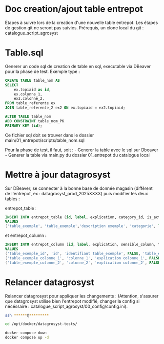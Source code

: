# Doc creation/ajout table entrepot

Etapes à suivre lors de la creation d'une nouvelle table entrepot. Les étapes de gestion git ne seront pas suivies.
Prérequis, un clone local du git : catalogue_script_agrosyst

# Table.sql

Generer un code sql de creation de table en sql, executable via DBeaver pour la phase de test.
Exemple type :

```sql
CREATE TABLE table_nom AS
SELECT 
    ex.topiaid as id,
    ex.colonne_1,
    ex2.colonne_2,
FROM table_referente ex
JOIN table_referente_2 ex2 ON ex.topiaid = ex2.topiaid;

ALTER TABLE table_nom
ADD CONSTRAINT table_nom_PK
PRIMARY KEY (id);
```

Ce fichier sql doit se trouver dans le dossier main/01_entrepot/scripts/table_nom.sql

Pour la phase de test, il faut, soit :
    - Generer la table avec le sql sur Dbeaver
    - Generer la table via main.py du dossier 01_entrepot du catalogue local

# Mettre à jour datagrosyst

Sur DBeaver, se connecter à la bonne base de donnée magasin (différent de l'entrepot, ex : datagrosyst_prod_2025XXXX) puis modifier les deux tables :

entrepot_table : 

```sql
INSERT INTO entrepot_table (id, label, explication, category_id, is_active, "order", required_right, generated, sql_request)
VALUES
('table_exemple', 'table_exemple','description exemple', 'categorie', TRUE, XX, 0, FALSE, NULL);
```

et entrepot_column : 

```sql
INSERT INTO entrepot_column (id, label, explication, sensible_column, table_id, is_active, "order", foreign_key_table, reference_column_id)
VALUES
('table_exemple_id', 'id', 'identifiant table_exemple', FALSE, 'table_exemple', TRUE, 0, NULL, NULL),
('table_exemple_colonne_1', 'colonne_1', 'explication colonne_1', FALSE, 'table_exemple', FALSE, 1, NULL, NULL),
('table_exemple_colonne_2', 'colonne_2', 'explication colonne_2', FALSE, 'table_exemple', FALSE, 2, NULL, NULL);
```

# Relancer datagrosyst

Relancer datagrosyst pour appliquer les changements : (Attention, s'assurer que datagrosyst utilise bien l'entrepot modifié, changer la config si nécéssaire : catalogue_script_agrosyst/00_config/config.ini).

```bash
ssh ******@*********

cd /opt/docker/datagrosyst-tests/

docker compose down
docker compose up -d
```
